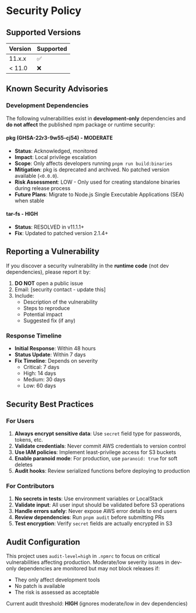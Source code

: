 # Security Policy

## Supported Versions

| Version | Supported          |
| ------- | ------------------ |
| 11.x.x  | :white_check_mark: |
| < 11.0  | :x:                |

## Known Security Advisories

### Development Dependencies

The following vulnerabilities exist in **development-only** dependencies and **do not affect** the published npm package or runtime security:

#### pkg (GHSA-22r3-9w55-cj54) - MODERATE
- **Status**: Acknowledged, monitored
- **Impact**: Local privilege escalation
- **Scope**: Only affects developers running `pnpm run build:binaries`
- **Mitigation**: pkg is deprecated and archived. No patched version available (`<0.0.0`).
- **Risk Assessment**: LOW - Only used for creating standalone binaries during release process
- **Future Plans**: Migrate to Node.js Single Executable Applications (SEA) when stable

#### tar-fs - HIGH
- **Status**: RESOLVED in v11.1.1+
- **Fix**: Updated to patched version 2.1.4+

## Reporting a Vulnerability

If you discover a security vulnerability in the **runtime code** (not dev dependencies), please report it by:

1. **DO NOT** open a public issue
2. Email: [security contact - update this]
3. Include:
   - Description of the vulnerability
   - Steps to reproduce
   - Potential impact
   - Suggested fix (if any)

### Response Timeline

- **Initial Response**: Within 48 hours
- **Status Update**: Within 7 days
- **Fix Timeline**: Depends on severity
  - Critical: 7 days
  - High: 14 days
  - Medium: 30 days
  - Low: 60 days

## Security Best Practices

### For Users

1. **Always encrypt sensitive data**: Use `secret` field type for passwords, tokens, etc.
2. **Validate credentials**: Never commit AWS credentials to version control
3. **Use IAM policies**: Implement least-privilege access for S3 buckets
4. **Enable paranoid mode**: For production, use `paranoid: true` for soft deletes
5. **Audit hooks**: Review serialized functions before deploying to production

### For Contributors

1. **No secrets in tests**: Use environment variables or LocalStack
2. **Validate input**: All user input should be validated before S3 operations
3. **Handle errors safely**: Never expose AWS error details to end users
4. **Review dependencies**: Run `pnpm audit` before submitting PRs
5. **Test encryption**: Verify `secret` fields are actually encrypted in S3

## Audit Configuration

This project uses `audit-level=high` in `.npmrc` to focus on critical vulnerabilities affecting production. Moderate/low severity issues in dev-only dependencies are monitored but may not block releases if:

- They only affect development tools
- No patch is available
- The risk is assessed as acceptable

Current audit threshold: **HIGH** (ignores moderate/low in dev dependencies)
